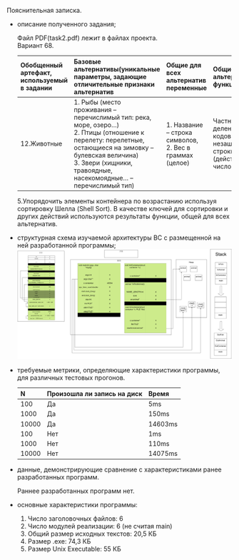 Пояснительная записка.

* описание полученного задания; <br>

  Файл PDF(task2.pdf) лежит в файлах проекта. <br>
  Вариант 68.  

  Обобщенный артефакт, используемый в задании | Базовые альтернативы(уникальные параметры, задающие отличительные признаки альтернатив | Общие для всех альтернатив переменные | Общие для всех альтернатив функции
    ------------ | ------------- | ------------ | ------------
  12.Животные | 1. Рыбы (место проживания – перечислимый тип: река, море, озеро…) <br> 2. Птицы (отношение к перелету: перелетные, остающиеся на зимовку – булевская величина) <br>3. Звери (хищники, травоядные, насекомоядные… – перечислимый тип) | 1. Название – строка символов, <br> 2. Вес в граммах (целое) | Частное от деления суммы кодов незашифрованной строки на вес (действительное число)

  5.Упорядочить элементы контейнера по возрастанию используя сортировку Шелла (Shell Sort). В качестве ключей для сортировки и других действий используются результаты функции, общей для всех альтернатив.


* структурная схема изучаемой архитектуры ВС с размещенной на ней разработанной программы;
  ![схема](schema.png)
* требуемые метрики, определяющие характеристики программы, для различных тестовых прогонов.
  
  N | Произошла ли запись на диск | Время
  ------------ | ------------- | ------------
  100 | Да | 5ms
  1000 | Да | 150ms
  10000 | Да | 14603ms
  100 | Нет | 1ms
  1000 | Нет | 110ms
  10000 | Нет | 14075ms


* данные, демонстрирующие сравнение с характеристиками ранее разработанных программ.
  
  Раннее разработанных программ нет.

* основные характеристики программы:
  1) Число заголовочных файлов: 6
  2) Число модулей реализации: 6 (не считая main)
  3) Общий размер исходных текстов: 20,5 КБ
  4) Размер .exe: 74,3 КБ
  5) Размер Unix Executable: 55 КБ